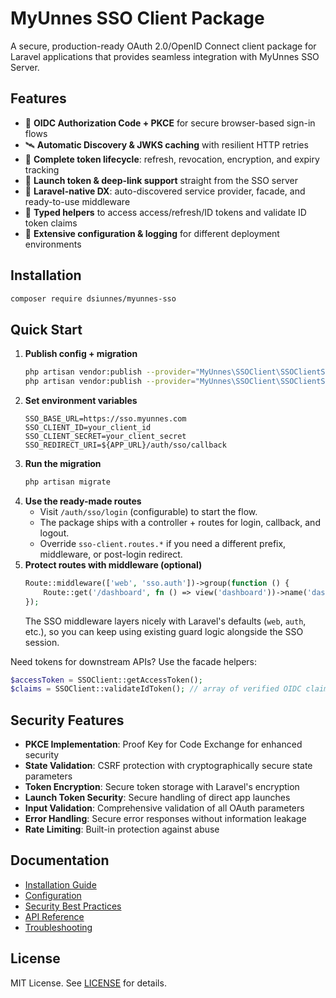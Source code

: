 # MyUnnes SSO Client Package

A secure, production-ready OAuth 2.0/OpenID Connect client package for Laravel applications that provides seamless integration with MyUnnes SSO Server.

## Features

- 🔐 **OIDC Authorization Code + PKCE** for secure browser-based sign-in flows
- 🛰️ **Automatic Discovery & JWKS caching** with resilient HTTP retries
- 🔄 **Complete token lifecycle**: refresh, revocation, encryption, and expiry tracking
- 🎯 **Launch token & deep-link support** straight from the SSO server
- 🧭 **Laravel-native DX**: auto-discovered service provider, facade, and ready-to-use middleware
- 🧾 **Typed helpers** to access access/refresh/ID tokens and validate ID token claims
- 🧰 **Extensive configuration & logging** for different deployment environments

## Installation

```bash
composer require dsiunnes/myunnes-sso
```

## Quick Start

1. **Publish config + migration**
    ```bash
    php artisan vendor:publish --provider="MyUnnes\SSOClient\SSOClientServiceProvider" --tag=sso-client-config
    php artisan vendor:publish --provider="MyUnnes\SSOClient\SSOClientServiceProvider" --tag=sso-client-migrations
    ```
2. **Set environment variables**
    ```env
    SSO_BASE_URL=https://sso.myunnes.com
    SSO_CLIENT_ID=your_client_id
    SSO_CLIENT_SECRET=your_client_secret
    SSO_REDIRECT_URI=${APP_URL}/auth/sso/callback
    ```
3. **Run the migration**
    ```bash
    php artisan migrate
    ```
4. **Use the ready-made routes**
    - Visit `/auth/sso/login` (configurable) to start the flow.
    - The package ships with a controller + routes for login, callback, and logout.
    - Override `sso-client.routes.*` if you need a different prefix, middleware, or post-login redirect.
5. **Protect routes with middleware (optional)**
    ```php
    Route::middleware(['web', 'sso.auth'])->group(function () {
        Route::get('/dashboard', fn () => view('dashboard'))->name('dashboard');
    });
    ```
    The SSO middleware layers nicely with Laravel's defaults (`web`, `auth`, etc.), so you can keep using existing guard logic alongside the SSO session.

Need tokens for downstream APIs? Use the facade helpers:

```php
$accessToken = SSOClient::getAccessToken();
$claims = SSOClient::validateIdToken(); // array of verified OIDC claims
```

## Security Features

- **PKCE Implementation**: Proof Key for Code Exchange for enhanced security
- **State Validation**: CSRF protection with cryptographically secure state parameters
- **Token Encryption**: Secure token storage with Laravel's encryption
- **Launch Token Security**: Secure handling of direct app launches
- **Input Validation**: Comprehensive validation of all OAuth parameters
- **Error Handling**: Secure error responses without information leakage
- **Rate Limiting**: Built-in protection against abuse

## Documentation

- [Installation Guide](docs/installation.md)
- [Configuration](docs/configuration.md)
- [Security Best Practices](docs/security.md)
- [API Reference](docs/api.md)
- [Troubleshooting](docs/troubleshooting.md)

## License

MIT License. See [LICENSE](LICENSE) for details.

